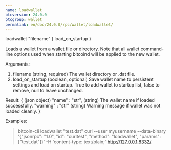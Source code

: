 ```yaml
---
name: loadwallet
btcversion: 24.0.0
btcgroup: wallet
permalink: en/doc/24.0.0/rpc/wallet/loadwallet/
---
```


loadwallet "filename" ( load_on_startup )

Loads a wallet from a wallet file or directory.
Note that all wallet command-line options used when starting bitcoind will be
applied to the new wallet.

Arguments:
1. filename           (string, required) The wallet directory or .dat file.
2. load_on_startup    (boolean, optional) Save wallet name to persistent settings and load on startup. True to add wallet to startup list, false to remove, null to leave unchanged.

Result:
{                       (json object)
  "name" : "str",       (string) The wallet name if loaded successfully.
  "warning" : "str"     (string) Warning message if wallet was not loaded cleanly.
}

Examples:
> bitcoin-cli loadwallet "test.dat"
> curl --user myusername --data-binary '{"jsonrpc": "1.0", "id": "curltest", "method": "loadwallet", "params": ["test.dat"]}' -H 'content-type: text/plain;' http://127.0.0.1:8332/


